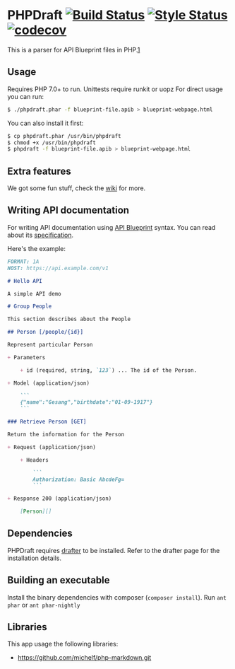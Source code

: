 # PHPDraft [![Build Status](https://travis-ci.org/SMillerDev/phpdraft.svg?branch=master)](https://travis-ci.org/SMillerDev/phpdraft) [![Style Status](https://styleci.io/repos/65147997/shield)](https://styleci.io/repos/65147997) [![codecov](https://codecov.io/gh/SMillerDev/phpdraft/branch/master/graph/badge.svg)](https://codecov.io/gh/SMillerDev/phpdraft)
This is a parser for API Blueprint files in PHP.[1](#dependencies)

## Usage
Requires PHP 7.0+ to run. Unittests require runkit or uopz
For direct usage you can run:
```bash
$ ./phpdraft.phar -f blueprint-file.apib > blueprint-webpage.html
```
You can also install it first:
```bash
$ cp phpdraft.phar /usr/bin/phpdraft
$ chmod +x /usr/bin/phpdraft
$ phpdraft -f blueprint-file.apib > blueprint-webpage.html
```

## Extra features
We got some fun stuff, check the [wiki](https://github.com/SMillerDev/phpdraft/wiki) for more.

## Writing API documentation

For writing API documentation using [API Blueprint](http://apiblueprint.org/) syntax. You can read about its [specification](https://github.com/apiaryio/api-blueprint/blob/master/API%20Blueprint%20Specification.md).

Here's the example:

```markdown
FORMAT: 1A
HOST: https://api.example.com/v1

# Hello API

A simple API demo

# Group People

This section describes about the People

## Person [/people/{id}]

Represent particular Person

+ Parameters

    + id (required, string, `123`) ... The id of the Person.

+ Model (application/json)

    ```
    {"name":"Gesang","birthdate":"01-09-1917"}
    ```

### Retrieve Person [GET]

Return the information for the Person

+ Request (application/json)

    + Headers

        ```
        Authorization: Basic AbcdeFg=
        ```

+ Response 200 (application/json)

    [Person][]

```


## Dependencies
PHPDraft requires [drafter](https://github.com/apiaryio/drafter) to be installed. Refer to the drafter page for the installation details.

## Building an executable
Install the binary dependencies with composer (`composer install`).
Run `ant phar` or `ant phar-nightly`

## Libraries
This app usage the following libraries:
* https://github.com/michelf/php-markdown.git
